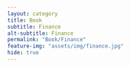 ```yaml
---
layout: category
title: Book
subtitle: Finance
alt-subtitle: Finance
permalink: "Book/Finance"
feature-img: "assets/img/finance.jpg"
hide: true
---
```

